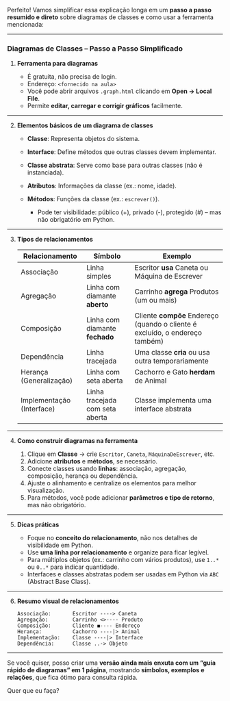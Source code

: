 Perfeito! Vamos simplificar essa explicação longa em um **passo a passo resumido e direto** sobre diagramas de classes e como usar a ferramenta mencionada:

---

### **Diagramas de Classes – Passo a Passo Simplificado**

1. **Ferramenta para diagramas**

   * É gratuita, não precisa de login.
   * Endereço: `<fornecido na aula>`
   * Você pode abrir arquivos `.graph.html` clicando em **Open → Local File**.
   * Permite **editar, carregar e corrigir gráficos** facilmente.

---

2. **Elementos básicos de um diagrama de classes**

   * **Classe**: Representa objetos do sistema.
   * **Interface**: Define métodos que outras classes devem implementar.
   * **Classe abstrata**: Serve como base para outras classes (não é instanciada).
   * **Atributos**: Informações da classe (ex.: nome, idade).
   * **Métodos**: Funções da classe (ex.: `escrever()`).

     * Pode ter visibilidade: público (+), privado (-), protegido (#) – mas não obrigatório em Python.

---

3. **Tipos de relacionamentos**

   | Relacionamento            | Símbolo                         | Exemplo                                                                      |
   | ------------------------- | ------------------------------- | ---------------------------------------------------------------------------- |
   | Associação                | Linha simples                   | Escritor **usa** Caneta ou Máquina de Escrever                               |
   | Agregação                 | Linha com diamante **aberto**   | Carrinho **agrega** Produtos (um ou mais)                                    |
   | Composição                | Linha com diamante **fechado**  | Cliente **compõe** Endereço (quando o cliente é excluído, o endereço também) |
   | Dependência               | Linha tracejada                 | Uma classe **cria** ou usa outra temporariamente                             |
   | Herança (Generalização)   | Linha com seta aberta           | Cachorro e Gato **herdam** de Animal                                         |
   | Implementação (Interface) | Linha tracejada com seta aberta | Classe implementa uma interface abstrata                                     |

---

4. **Como construir diagramas na ferramenta**

   1. Clique em **Classe** → crie `Escritor`, `Caneta`, `MáquinaDeEscrever`, etc.
   2. Adicione **atributos** e **métodos**, se necessário.
   3. Conecte classes usando **linhas**: associação, agregação, composição, herança ou dependência.
   4. Ajuste o alinhamento e centralize os elementos para melhor visualização.
   5. Para métodos, você pode adicionar **parâmetros e tipo de retorno**, mas não obrigatório.

---

5. **Dicas práticas**

   * Foque no **conceito do relacionamento**, não nos detalhes de visibilidade em Python.
   * Use **uma linha por relacionamento** e organize para ficar legível.
   * Para múltiplos objetos (ex.: carrinho com vários produtos), use `1..*` ou `0..*` para indicar quantidade.
   * Interfaces e classes abstratas podem ser usadas em Python via `ABC` (Abstract Base Class).

---

6. **Resumo visual de relacionamentos**

   ```
   Associação:       Escritor ----> Caneta
   Agregação:        Carrinho <>---- Produto
   Composição:       Cliente ◼---- Endereço
   Herança:          Cachorro ----|> Animal
   Implementação:    Classe ----|> Interface
   Dependência:      Classe ..-> Objeto
   ```

---

Se você quiser, posso criar uma **versão ainda mais enxuta com um “guia rápido de diagramas” em 1 página**, mostrando **símbolos, exemplos e relações**, que fica ótimo para consulta rápida.

Quer que eu faça?
